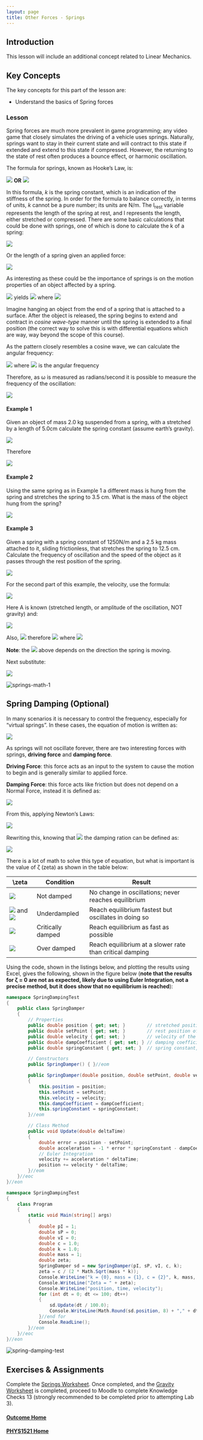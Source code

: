 ```yaml
---
layout: page
title: Other Forces - Springs
---
```

## Introduction
This lesson will include an additional concept related to Linear Mechanics.

## Key Concepts
The key concepts for this part of the lesson are:
* Understand the basics of Spring forces

### Lesson
Spring forces are much more prevalent in game programming; any video game that closely simulates the driving of a vehicle uses springs. Naturally, springs want to stay in their current state and will contract to this state if extended and extend to this state if compressed. However, the returning to the state of rest often produces a bounce effect, or harmonic oscillation.

The formula for springs, known as Hooke’s Law, is:

<img src="https://latex.codecogs.com/svg.latex?\large&space;F_r=k(l_{rest}-l)"/> **OR** <img src="https://latex.codecogs.com/svg.latex?\large&space;F=-kx"/>

In this formula, _k_ is the spring constant, which is an indication of the stiffness of the spring. In order for the formula to balance correctly, in terms of units, _k_ cannot be a pure number; its units are N/m. The l<sub>rest</sub> variable represents the length of the spring at rest, and l represents the length, either stretched or compressed. There are some basic calculations that could be done with springs, one of which is done to calculate the k of a spring:

<img src="https://latex.codecogs.com/svg.latex?\large&space;k=\frac{F_r}{l_{rest}-l}"/>

Or the length of a spring given an applied force:

<img src="https://latex.codecogs.com/svg.latex?\large&space;l=l_{rest}-\left(\frac{F_r}{k}\right)"/>

As interesting as these could be the importance of springs is on the motion properties of an object affected by a spring.

<img src="https://latex.codecogs.com/svg.latex?\large&space;F_r=k(l_{rest}-l)"/> yields <img src="https://latex.codecogs.com/svg.latex?\large&space;A(t)=-Kx(t)"/> where <img src="https://latex.codecogs.com/svg.latex?\large&space;K=\frac{k}{m}"/>

Imagine hanging an object from the end of a spring that is attached to a surface. After the object is released, the spring begins to extend and contract in _cosine wave-type_ manner until the spring is extended to a final position (the correct way to solve this is with differential equations which are way, way beyond the scope of this course).

As the pattern closely resembles a cosine wave, we can calculate the angular frequency:

<img src="https://latex.codecogs.com/svg.latex?\large&space;\omega=\sqrt{K}=\sqrt{\frac{k}{m}}"/> where <img src="https://latex.codecogs.com/svg.latex?\large&space;\sqrt{K}"/> is the angular frequency

Therefore, as ω is measured as radians/second it is possible to measure the frequency of the oscillation:

<img src="https://latex.codecogs.com/svg.latex?\large&space;Freq=\frac{\omega}{2\pi}=\frac{\sqrt{K}}{2\pi}=\frac{1}{2\pi}\left(\sqrt{\frac{k}{m}}\right)"/>

#### Example 1
Given an object of mass 2.0 kg suspended from a spring, with a stretched by a length of 5.0cm calculate the spring constant (assume earth’s gravity).

<img src="https://latex.codecogs.com/svg.latex?\large&space;F=mA=-k\Delta{x}"/>

Therefore

<img src="https://latex.codecogs.com/svg.latex?\large&space;k=\frac{-mA}{\Delta{x}}=\frac{-(2)(-9.81)}{0.05}=392.4N/m"/>

#### Example 2
Using the same spring as in Example 1 a different mass is hung from the spring and stretches the spring to 3.5 cm. What is the mass of the object hung from the spring?

<img src="https://latex.codecogs.com/svg.latex?\large&space;m=\frac{-k\Delta{x}}{A}=\frac{-(392.4)(0.035)}{-9.81}=1.4kg"/>

#### Example 3
Given a spring with a spring constant of 1250N/m and a 2.5 kg mass attached to it, sliding frictionless, that stretches the spring to 12.5 cm. Calculate the frequency of oscillation and the speed of the object as it passes through the rest position of the spring.

<img src="https://latex.codecogs.com/svg.latex?\large&space;Freq=\left(\frac{1}{2\pi}\right)\left(\sqrt{\frac{k}{m}}\right)=\left(\frac{1}{2\pi}\right)\left(\sqrt{\frac{1250}{2.5}}\right)\approx{3.5588Hz}"/>

For the second part of this example, the velocity, use the formula:

<img src="https://latex.codecogs.com/svg.latex?\large&space;v(t)=-A\omega{sin(\omega{t}+\theta_o)}"/>

Here A is known (stretched length, or amplitude of the oscillation, NOT gravity) and:

<img src="https://latex.codecogs.com/svg.latex?\large&space;\omega=2\pi{Freq}=\left(\sqrt{\frac{1250}{2.5}}\right)\approx{22.3607rad/s}"/>

Also, <img src="https://latex.codecogs.com/svg.latex?\large&space;sin(\omega{t}+\theta_o)=\pm{1}"/> therefore <img src="https://latex.codecogs.com/svg.latex?\large&space;v(t)=-A\omega"/> where <img src="https://latex.codecogs.com/svg.latex?\large&space;A=\vert{l_{rest}-l}\vert"/>

**Note**: the <img src="https://latex.codecogs.com/svg.latex?\large&space;-A"/> above depends on the direction the spring is moving.

Next substitute:

<img src="https://latex.codecogs.com/svg.latex?\large&space;v(t)=-A\omega=(1.25)\left(\sqrt{\frac{1250}{2.5}}\right)\approx{27.9508m/s}"/>

![springs-math-1](files/springs-math-1.jpg)

## Spring Damping (Optional)
In many scenarios it is necessary to control the frequency, especially for “virtual springs”. In these cases, the equation of motion is written as:

<img src="https://latex.codecogs.com/svg.latex?\large&space;x(t)=Acos(2\pi{Ft}+\theta_o)"/>

As springs will not oscillate forever, there are two interesting forces with springs, **driving force** and **damping force**.

**Driving Force**: this force acts as an input to the system to cause the motion to begin and is generally similar to applied force.

**Damping Force**: this force acts like friction but does not depend on a Normal Force, instead it is defined as:

<img src="https://latex.codecogs.com/svg.latex?\large&space;F_d=-c\dot{x}"/>

From this, applying Newton’s Laws:

<img src="https://latex.codecogs.com/svg.latex?\large&space;\ddot{x}=\frac{F_{net}}{m}=-\frac{k}{m}x-\frac{c}{m}\dot{x}"/>

Rewriting this, knowing that <img src="https://latex.codecogs.com/svg.latex?\large&space;\omega=\sqrt{\frac{k}{m}}"/> the damping ration can be defined as:

<img src="https://latex.codecogs.com/svg.latex?\large&space;\zeta=\frac{c}{2\sqrt{mk}}=\frac{c}{2m\omega_o}"/>

There is a lot of math to solve this type of equation, but what is important is the value of ζ (zeta) as shown in the table below:

\zeta | Condition | Result
------|-----------|-------
<img src="https://latex.codecogs.com/svg.latex?\large&space;= 0"/> | Not damped | No change in oscillations; never reaches equilibrium
<img src="https://latex.codecogs.com/svg.latex?\large&space;>0"/> and <img src="https://latex.codecogs.com/svg.latex?\large&space;<1"/> | Underdampled | Reach equilibrium fastest but oscillates in doing so
<img src="https://latex.codecogs.com/svg.latex?\large&space;= 1"/> | Critically damped | Reach equilibrium as fast as possible
<img src="https://latex.codecogs.com/svg.latex?\large&space;>1"/> | Over damped | Reach equilibrium at a slower rate than critical damping

Using the code, shown in the listings below, and plotting the results using Excel, gives the following, shown in the figure below (**note that the results for ζ = 0 are not as expected, likely due to using Euler Integration, not a precise method, but it does show that no equilibrium is reached**):

```csharp
namespace SpringDampingTest
{
    public class SpringDamper
    {
        // Properties
        public double position { get; set; }        // stretched position of the spring
        public double setPoint { get; set; }        // rest position of the spring
        public double velocity { get; set; }        // velocity of the spring
        public double dampCoefficient { get; set; } // damping coefficient
        public double springConstant { get; set; }  // spring constant, k

        // Constructors
        public SpringDamper() { }//eom

        public SpringDamper(double position, double setPoint, double velocity, double dampCoefficient, double springConstant)
        {
            this.position = position;
            this.setPoint = setPoint;
            this.velocity = velocity;
            this.dampCoefficient = dampCoefficient;
            this.springConstant = springConstant;
        }//eom

        // Class Method
        public void Update(double deltaTime)
        {
            double error = position - setPoint;
            double acceleration = -1 * error * springConstant - dampCoefficient * velocity;
            // Euler Integration
            velocity += acceleration * deltaTime;
            position += velocity * deltaTime;
        }//eom
    }//eoc
}//eon
```

```csharp
namespace SpringDampingTest
{
    class Program
    {
        static void Main(string[] args)
        {
            double pI = 1;
            double sP = 0;
            double vI = 0;
            double c = 1.0;
            double k = 1.0;
            double mass = 1;
            double zeta;
            SpringDamper sd = new SpringDamper(pI, sP, vI, c, k);
            zeta = c / (2 * Math.Sqrt(mass * k));
            Console.WriteLine("k = {0}, mass = {1}, c = {2}", k, mass, c);
            Console.WriteLine("Zeta = " + zeta);
            Console.WriteLine("position, time, velocity");
            for (int dt = 0; dt <= 100; dt++)
            {
                sd.Update(dt / 100.0);
                Console.WriteLine(Math.Round(sd.position, 8) + "," + dt / 100.0 + "," + Math.Round(sd.velocity, 8));
            }//end for
            Console.ReadLine();
        }//eom
    }//eoc
}//eon
```

![spring-damping-test](files/spring-damping-test.jpg)

## Exercises & Assignments
Complete the [Springs Worksheet](springs-worksheet.md). Once completed, and the [Gravity Worksheet](gravity-worksheet.md) is completed, proceed to Moodle to complete Knowledge Checks 13 (strongly recommended to be completed prior to attempting Lab 3).

#### [Outcome Home](index.md)
#### [PHYS1521 Home](../)